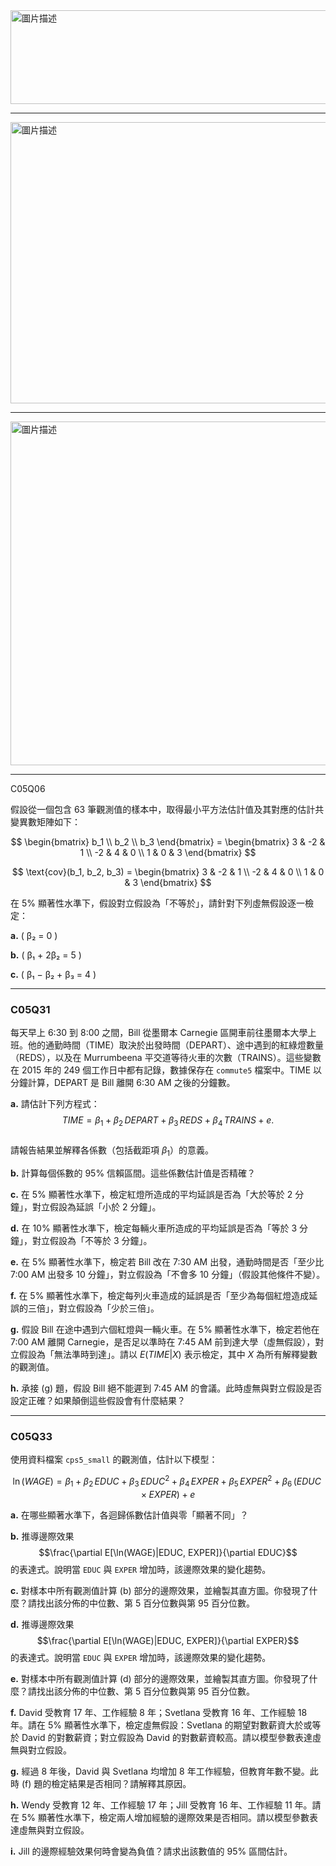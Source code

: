 <img src="https://github.com/user-attachments/assets/f65e1f7c-6cf4-4416-8d35-137b7d22901d" alt="圖片描述" width="600" height="150" />

---

<img src="https://github.com/user-attachments/assets/9fa1e23f-d561-4935-a28c-cc05db667e99" alt="圖片描述" width="600" height="450" />

---

<img src="https://github.com/user-attachments/assets/a9aae3aa-4190-4119-ae12-f21533def2db" alt="圖片描述" width="600" height="550" />

---
C05Q06

假設從一個包含 63 筆觀測值的樣本中，取得最小平方法估計值及其對應的估計共變異數矩陣如下：

$$
\begin{bmatrix}
b_1 \\
b_2 \\
b_3
\end{bmatrix} =
\begin{bmatrix}
3 & -2 & 1 \\
-2 & 4 & 0 \\
1 & 0 & 3
\end{bmatrix}
$$

$$
\text{cov}(b_1, b_2, b_3) =
\begin{bmatrix}
3 & -2 & 1 \\
-2 & 4 & 0 \\
1 & 0 & 3
\end{bmatrix}
$$

在 5% 顯著性水準下，假設對立假設為「不等於」，請針對下列虛無假設逐一檢定：

**a.** ( β₂ = 0 )

**b.** ( β₁ + 2β₂ = 5 )

**c.** ( β₁ − β₂ + β₃ = 4 )

---
### C05Q31

每天早上 6:30 到 8:00 之間，Bill 從墨爾本 Carnegie 區開車前往墨爾本大學上班。他的通勤時間（TIME）取決於出發時間（DEPART）、途中遇到的紅綠燈數量（REDS），以及在 Murrumbeena 平交道等待火車的次數（TRAINS）。這些變數在 2015 年的 249 個工作日中都有記錄，數據保存在 `commute5` 檔案中。TIME 以分鐘計算，DEPART 是 Bill 離開 6:30 AM 之後的分鐘數。

**a.** 請估計下列方程式：  
$$
TIME = \beta_1 + \beta_2 \, DEPART + \beta_3 \, REDS + \beta_4 \, TRAINS + e.
$$  
請報告結果並解釋各係數（包括截距項 $\beta_1$）的意義。

**b.** 計算每個係數的 95% 信賴區間。這些係數估計值是否精確？

**c.** 在 5% 顯著性水準下，檢定紅燈所造成的平均延誤是否為「大於等於 2 分鐘」，對立假設為延誤「小於 2 分鐘」。

**d.** 在 10% 顯著性水準下，檢定每輛火車所造成的平均延誤是否為「等於 3 分鐘」，對立假設為「不等於 3 分鐘」。

**e.** 在 5% 顯著性水準下，檢定若 Bill 改在 7:30 AM 出發，通勤時間是否「至少比 7:00 AM 出發多 10 分鐘」，對立假設為「不會多 10 分鐘」（假設其他條件不變）。

**f.** 在 5% 顯著性水準下，檢定每列火車造成的延誤是否「至少為每個紅燈造成延誤的三倍」，對立假設為「少於三倍」。

**g.** 假設 Bill 在途中遇到六個紅燈與一輛火車。在 5% 顯著性水準下，檢定若他在 7:00 AM 離開 Carnegie，是否足以準時在 7:45 AM 前到達大學（虛無假設），對立假設為「無法準時到達」。請以 $E(TIME|X)$ 表示檢定，其中 $X$ 為所有解釋變數的觀測值。

**h.** 承接 (g) 題，假設 Bill 絕不能遲到 7:45 AM 的會議。此時虛無與對立假設是否設定正確？如果顛倒這些假設會有什麼結果？


---
### C05Q33

使用資料檔案 `cps5_small` 的觀測值，估計以下模型：

$$
\ln(WAGE) = \beta_1 + \beta_2 \, EDUC + \beta_3 \, EDUC^2 + \beta_4 \, EXPER + \beta_5 \, EXPER^2 + \beta_6 \, (EDUC \times EXPER) + e
$$

**a.** 在哪些顯著水準下，各迴歸係數估計值與零「顯著不同」？

**b.** 推導邊際效果 
$$\frac{\partial E[\ln(WAGE)|EDUC, EXPER]}{\partial EDUC}$$ 
的表達式。說明當 `EDUC` 與 `EXPER` 增加時，該邊際效果的變化趨勢。

**c.** 對樣本中所有觀測值計算 (b) 部分的邊際效果，並繪製其直方圖。你發現了什麼？請找出該分佈的中位數、第 5 百分位數與第 95 百分位數。

**d.** 推導邊際效果 
$$\frac{\partial E[\ln(WAGE)|EDUC, EXPER]}{\partial EXPER}$$ 
的表達式。說明當 `EDUC` 與 `EXPER` 增加時，該邊際效果的變化趨勢。

**e.** 對樣本中所有觀測值計算 (d) 部分的邊際效果，並繪製其直方圖。你發現了什麼？請找出該分佈的中位數、第 5 百分位數與第 95 百分位數。

**f.** David 受教育 17 年、工作經驗 8 年；Svetlana 受教育 16 年、工作經驗 18 年。請在 5% 顯著性水準下，檢定虛無假設：Svetlana 的期望對數薪資大於或等於 David 的對數薪資；對立假設為 David 的對數薪資較高。請以模型參數表達虛無與對立假設。

**g.** 經過 8 年後，David 與 Svetlana 均增加 8 年工作經驗，但教育年數不變。此時 (f) 題的檢定結果是否相同？請解釋其原因。

**h.** Wendy 受教育 12 年、工作經驗 17 年；Jill 受教育 16 年、工作經驗 11 年。請在 5% 顯著性水準下，檢定兩人增加經驗的邊際效果是否相同。請以模型參數表達虛無與對立假設。

**i.** Jill 的邊際經驗效果何時會變為負值？請求出該數值的 95% 區間估計。






